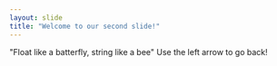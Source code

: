 ```yaml
---
layout: slide
title: "Welcome to our second slide!"
---
```

"Float like a batterfly, string like a bee"
Use the left arrow to go back!
